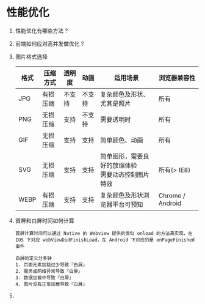 # 性能优化



1. 性能优化有哪些方法 ?

2. 前端如何应对高并发做优化 ?

3. 图片格式选择

   | 格式 | 压缩方式 | 透明度 | 动画   | 适用场景                                               | 浏览器兼容性     |
   | ---- | -------- | ------ | ------ | ------------------------------------------------------ | ---------------- |
   | JPG  | 有损压缩 | 不支持 | 不支持 | 复杂颜色及形状、尤其是照片                             | 所有             |
   | PNG  | 无损压缩 | 支持   | 不支持 | 需要透明时                                             | 所有             |
   | GIF  | 无损压缩 | 支持   | 支持   | 简单颜色、动画                                         | 所有             |
   | SVG  | 无损压缩 | 支持   | 支持   | 简单图形，需要良好的放缩体验<br />需要动态控制图片特效 | 所有(> IE8)      |
   | WEBP | 有损压缩 | 支持   | 支持   | 复杂颜色及形状浏览器平台可预知                         | Chrome / Android |

4. 首屏和白屏时间如何计算

   ```
   首屏计算时间可以通过 Native 的 Webview 提供的类似 onload 的方法来实现，在 IOS 下对应 webViewDidFinishLoad，在 Android 下对应的是 onPageFinished 事件
   
   白屏的定义分多钟：
   1. 页面元素加载过少导致『白屏』
   2. 服务或网络异常导致『白屏』
   3. 数据加载中导致『白屏』
   4. 图片没有正常加载导致『白屏』
   ```

5. 

